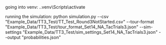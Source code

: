 going into venv:
.\.venv\Scripts\activate

running the simulation: 
python simulation.py --csv "Example_Data/TT3_Test/TT_Test_Round3NotStarted.csv" --tour-format "Example_Data/TT3_Test/tour_format_Set14_NA_TacTrials3.json" --sim-settings "Example_Data/TT3_Test/sim_settings_Set14_NA_TacTrials3.json" --output "probabilities.json"

